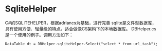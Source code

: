 # SqliteHelper
C#的SQLITEHELPER，根据adriancs为基础，进行完善
sqlite是文件型数据库，具有使用方便、轻量级的特点。适合做像CS架构下的本地数据库。
DBHelper.cs是一个使用的例子。调用方法如下：

    DataTable dt = DBHelper.sqliteHelper.Select("select * from url_task");

